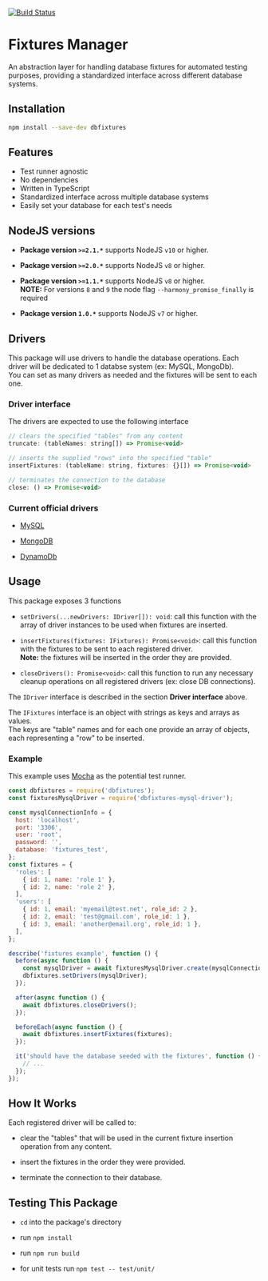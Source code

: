 [![Build Status](https://travis-ci.org/PedroHenriques/dbfixtures.svg?branch=master)](https://travis-ci.org/PedroHenriques/dbfixtures)

# Fixtures Manager

An abstraction layer for handling database fixtures for automated testing purposes, providing a standardized interface across different database systems.

## Installation

```sh
npm install --save-dev dbfixtures
```

## Features

* Test runner agnostic
* No dependencies
* Written in TypeScript
* Standardized interface across multiple database systems
* Easily set your database for each test's needs

## NodeJS versions

- **Package version `>=2.1.*`** supports NodeJS `v10` or higher.  

- **Package version `>=2.0.*`** supports NodeJS `v8` or higher.  

- **Package version `>=1.1.*`** supports NodeJS `v8` or higher.  
  **NOTE:** For versions `8` and `9` the node flag `--harmony_promise_finally` is required

- **Package version `1.0.*`** supports NodeJS `v7` or higher.  

## Drivers

This package will use drivers to handle the database operations.
Each driver will be dedicated to 1 databse system (ex: MySQL, MongoDb).  
You can set as many drivers as needed and the fixtures will be sent to each one.

### Driver interface

The drivers are expected to use the following interface

```js
// clears the specified "tables" from any content
truncate: (tableNames: string[]) => Promise<void>

// inserts the supplied "rows" into the specified "table"
insertFixtures: (tableName: string, fixtures: {}[]) => Promise<void>

// terminates the connection to the database
close: () => Promise<void>
```

### Current official drivers

* [MySQL](https://github.com/PedroHenriques/dbfixtures-mysql-driver)

* [MongoDB](https://github.com/PedroHenriques/dbfixtures-mongodb-driver)

* [DynamoDb](https://github.com/PedroHenriques/dbfixtures-dynamodb-driver)

## Usage

This package exposes 3 functions

* `setDrivers(...newDrivers: IDriver[]): void`: call this function with the array of driver instances to be used when fixtures are inserted.

* `insertFixtures(fixtures: IFixtures): Promise<void>`: call this function with the fixtures to be sent to each registered driver.  
**Note:** the fixtures will be inserted in the order they are provided.

* `closeDrivers(): Promise<void>`: call this function to run any necessary cleanup operations on all registered drivers (ex: close DB connections).

The `IDriver` interface is described in the section **Driver interface** above.

The `IFixtures` interface is an object with strings as keys and arrays as values.  
The keys are "table" names and for each one provide an array of objects, each representing a "row" to be inserted.

### Example

This example uses [Mocha](https://mochajs.org/) as the potential test runner.

```js
const dbfixtures = require('dbfixtures');
const fixturesMysqlDriver = require('dbfixtures-mysql-driver');

const mysqlConnectionInfo = {
  host: 'localhost',
  port: '3306',
  user: 'root',
  password: '',
  database: 'fixtures_test',
};
const fixtures = {
  'roles': [
    { id: 1, name: 'role 1' },
    { id: 2, name: 'role 2' },
  ],
  'users': [
    { id: 1, email: 'myemail@test.net', role_id: 2 },
    { id: 2, email: 'test@gmail.com', role_id: 1 },
    { id: 3, email: 'another@email.org', role_id: 1 },
  ],
};

describe('fixtures example', function () {
  before(async function () {
    const mysqlDriver = await fixturesMysqlDriver.create(mysqlConnectionInfo);
    dbfixtures.setDrivers(mysqlDriver);
  });

  after(async function () {
    await dbfixtures.closeDrivers();
  });

  beforeEach(async function () {
    await dbfixtures.insertFixtures(fixtures);
  });

  it('should have the database seeded with the fixtures', function () {
    // ...
  });
});
```

## How It Works

Each registered driver will be called to:

* clear the "tables" that will be used in the current fixture insertion operation from any content.

* insert the fixtures in the order they were provided.

* terminate the connection to their database.

## Testing This Package

* `cd` into the package's directory
* run `npm install`
* run `npm run build`

* for unit tests run `npm test -- test/unit/`
